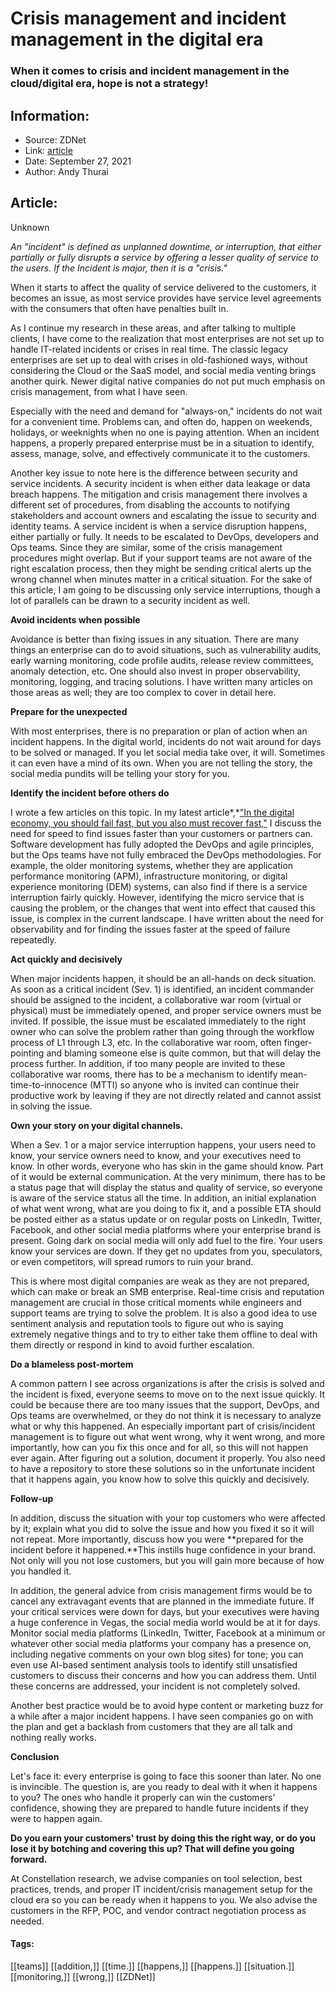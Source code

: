 # Crisis management and incident management in the digital era
### When it comes to crisis and incident management in the cloud/digital era, hope is not a strategy!

## Information:
+ Source: ZDNet
+ Link: [article](https://www.zdnet.com/article/crisis-management-and-incident-management-in-the-digital-era/)
+ Date: September 27, 2021
+ Author: Andy Thurai


## Article:
Unknown

*An "incident" is defined as unplanned downtime, or interruption, that either partially or fully disrupts a service by offering a lesser quality of service to the users. If the Incident is major, then it is a "crisis."*

When it starts to affect the quality of service delivered to the customers, it becomes an issue, as most service provides have service level agreements with the consumers that often have penalties built in.

As I continue my research in these areas, and after talking to multiple clients, I have come to the realization that most enterprises are not set up to handle IT-related incidents or crises in real time. The classic legacy enterprises are set up to deal with crises in old-fashioned ways, without considering the Cloud or the SaaS model, and social media venting brings another quirk. Newer digital native companies do not put much emphasis on crisis management, from what I have seen.

Especially with the need and demand for "always-on," incidents do not wait for a convenient time. Problems can, and often do, happen on weekends, holidays, or weeknights when no one is paying attention. When an incident happens, a properly prepared enterprise must be in a situation to identify, assess, manage, solve, and effectively communicate it to the customers.

Another key issue to note here is the difference between security and service incidents. A security incident is when either data leakage or data breach happens. The mitigation and crisis management there involves a different set of procedures, from disabling the accounts to notifying stakeholders and account owners and escalating the issue to security and identity teams. A service incident is when a service disruption happens, either partially or fully. It needs to be escalated to DevOps, developers and Ops teams. Since they are similar, some of the crisis management procedures might overlap. But if your support teams are not aware of the right escalation process, then they might be sending critical alerts up the wrong channel when minutes matter in a critical situation. For the sake of this article, I am going to be discussing only service interruptions, though a lot of parallels can be drawn to a security incident as well.

**Avoid incidents when possible**

Avoidance is better than fixing issues in any situation. There are many things an enterprise can do to avoid situations, such as vulnerability audits, early warning monitoring, code profile audits, release review committees, anomaly detection, etc. One should also invest in proper observability, monitoring, logging, and tracing solutions. I have written many articles on those areas as well; they are too complex to cover in detail here.






**Prepare for the unexpected**

With most enterprises, there is no preparation or plan of action when an incident happens. In the digital world, incidents do not wait around for days to be solved or managed. If you let social media take over, it will. Sometimes it can even have a mind of its own. When you are not telling the story, the social media pundits will be telling your story for you.

**Identify the incident before others do**

I wrote a few articles on this topic. In my latest article*,*["In the digital economy, you should fail fast, but you also must recover fast,"](https://thefieldcto.com/in-digital-economy-you-should-fail-fast-but-must-also-recover-fast/) I discuss the need for speed to find issues faster than your customers or partners can. Software development has fully adopted the DevOps and agile principles, but the Ops teams have not fully embraced the DevOps methodologies. For example, the older monitoring systems, whether they are application performance monitoring (APM), infrastructure monitoring, or digital experience monitoring (DEM) systems, can also find if there is a service interruption fairly quickly. However, identifying the micro service that is causing the problem, or the changes that went into effect that caused this issue, is complex in the current landscape. I have written about the need for observability and for finding the issues faster at the speed of failure repeatedly.

**Act quickly and decisively**

When major incidents happen, it should be an all-hands on deck situation. As soon as a critical incident (Sev. 1) is identified, an incident commander should be assigned to the incident, a collaborative war room (virtual or physical) must be immediately opened, and proper service owners must be invited. If possible, the issue must be escalated immediately to the right owner who can solve the problem rather than going through the workflow process of L1 through L3, etc. In the collaborative war room, often finger-pointing and blaming someone else is quite common, but that will delay the process further. In addition, if too many people are invited to these collaborative war rooms, there has to be a mechanism to identify mean-time-to-innocence (MTTI) so anyone who is invited can continue their productive work by leaving if they are not directly related and cannot assist in solving the issue.

**Own your story on your digital channels.**

When a Sev. 1 or a major service interruption happens, your users need to know, your service owners need to know, and your executives need to know. In other words, everyone who has skin in the game should know. Part of it would be external communication. At the very minimum, there has to be a status page that will display the status and quality of service, so everyone is aware of the service status all the time. In addition, an initial explanation of what went wrong, what are you doing to fix it, and a possible ETA should be posted either as a status update or on regular posts on LinkedIn, Twitter, Facebook, and other social media platforms where your enterprise brand is present. Going dark on social media will only add fuel to the fire. Your users know your services are down. If they get no updates from you, speculators, or even competitors, will spread rumors to ruin your brand.

This is where most digital companies are weak as they are not prepared, which can make or break an SMB enterprise. Real-time crisis and reputation management are crucial in those critical moments while engineers and support teams are trying to solve the problem. It is also a good idea to use sentiment analysis and reputation tools to figure out who is saying extremely negative things and to try to either take them offline to deal with them directly or respond in kind to avoid further escalation.

**Do a blameless post-mortem**

A common pattern I see across organizations is after the crisis is solved and the incident is fixed, everyone seems to move on to the next issue quickly. It could be because there are too many issues that the support, DevOps, and Ops teams are overwhelmed, or they do not think it is necessary to analyze what or why this happened. An especially important part of crisis/incident management is to figure out what went wrong, why it went wrong, and more importantly, how can you fix this once and for all, so this will not happen ever again. After figuring out a solution, document it properly. You also need to have a repository to store these solutions so in the unfortunate incident that it happens again, you know how to solve this quickly and decisively.

**Follow-up**

In addition, discuss the situation with your top customers who were affected by it; explain what you did to solve the issue and how you fixed it so it will not repeat. More importantly, discuss how you were **prepared for the incident before it happened.**This instills huge confidence in your brand. Not only will you not lose customers, but you will gain more because of how you handled it.

In addition, the general advice from crisis management firms would be to cancel any extravagant events that are planned in the immediate future. If your critical services were down for days, but your executives were having a huge conference in Vegas, the social media world would be at it for days. Monitor social media platforms (LinkedIn, Twitter, Facebook at a minimum or whatever other social media platforms your company has a presence on, including negative comments on your own blog sites) for tone; you can even use AI-based sentiment analysis tools to identify still unsatisfied customers to discuss their concerns and how you can address them. Until these concerns are addressed, your incident is not completely solved.

Another best practice would be to avoid hype content or marketing buzz for a while after a major incident happens. I have seen companies go on with the plan and get a backlash from customers that they are all talk and nothing really works.

**Conclusion**

Let's face it: every enterprise is going to face this sooner than later. No one is invincible. The question is, are you ready to deal with it when it happens to you? The ones who handle it properly can win the customers' confidence, showing they are prepared to handle future incidents if they were to happen again.

**Do you earn your customers' trust by doing this the right way, or do you lose it by botching and covering this up? That will define you going forward.**

At Constellation research, we advise companies on tool selection, best practices, trends, and proper IT incident/crisis management setup for the cloud era so you can be ready when it happens to you. We also advise the customers in the RFP, POC, and vendor contract negotiation process as needed.  





#### Tags:
[[teams]] [[addition,]] [[time.]] [[happens,]] [[happens.]] [[situation.]] [[monitoring,]] [[wrong,]] [[ZDNet]]
